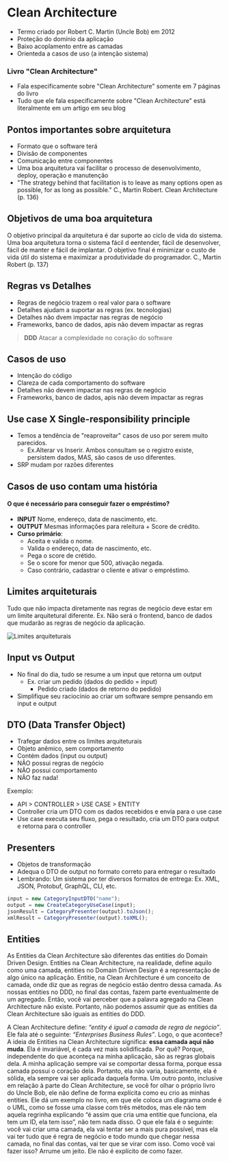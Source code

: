 # Clean Architecture

- Termo criado por Robert C. Martin (Uncle Bob) em 2012
- Proteção do domínio da aplicação
- Baixo acoplamento entre as camadas
- Orienteda a casos de uso (a intenção sistema)

### Livro "Clean Architecture"

- Fala especificamente sobre "Clean Architecture" somente em 7 páginas do livro
- Tudo que ele fala especificamente sobre "Clean Architecture" está literalmente em um artigo em seu blog

## Pontos importantes sobre arquitetura

- Formato que o software terá
- Divisão de componentes
- Comunicação entre componentes
- Uma boa arquitetura vai facilitar o processo de desenvolvimento, deploy, operação e manutenção
- "The strategy behind that facilitation is to leave as many options open as possible, for as long as possible." C., Martin Robert. Clean Architecture (p. 136)

## Objetivos de uma boa arquitetura

O objetivo principal da arquitetura é dar suporte ao ciclo de vida do sistema. Uma boa arquitetura torna o sistema fácil d eentender, fácil de desenvolver, fácil de manter e fácil de implantar. O objetivo final é minimizar o custo de vida útil do sistema e maximizar a produtividade do programador. C., Martin Robert (p. 137)

## Regras vs Detalhes

- Regras de negócio trazem o real valor para o software
- Detalhes ajudam a suportar as regras (ex. tecnologias)
- Detalhes não dvem impactar nas regras de negócio
- Frameworks, banco de dados, apis não devem impactar as regras

> __DDD__ Atacar a complexidade no coração do software

## Casos de uso

- Intenção do código
- Clareza de cada comportamento do software
- Detalhes não devem impactar nas regras de negócio
- Frameworks, banco de dados, apis não devem impactar as regras

## Use case X Single-responsibility principle

- Temos a tendência de "reaproveitar" casos de uso por serem muito parecidos.
  - Ex.Alterar vs Inserir. Ambos consultam se o registro existe, persistem dados, MAS, são casos de uso diferentes.
- SRP mudam por razões diferentes

## Casos de uso contam uma história

#### O que é necessário para conseguir fazer o empréstimo?

- __INPUT__ Nome, endereço, data de nascimento, etc.
- __OUTPUT__ Mesmas informações para releitura + Score de crédito.
- __Curso primário__:
  - Aceita e valida o nome.
  - Valida o endereço, data de nascimento, etc.
  - Pega o score de crétido.
  - Se o score for menor que 500, ativação negada.
  - Caso contrário, cadastrar o cliente e ativar o empréstimo.

## Limites arquiteturais

Tudo que não impacta diretamente nas regras de negócio deve estar em um limite arquitetural diferente. Ex. Não será o frontend, banco de dados que mudarão as regras de negócio da aplicação.

![Limites arquiteturais](./images/architecture-limit.png)

## Input vs Output

- No final do dia, tudo se resume a um input que retorna um output
  - Ex. criar um pedido (dados do pedido = input)
    - Pedido criado (dados de retorno do pedido)
- Simplifique seu raciocínio ao criar um software sempre pensando em input e output

## DTO (Data Transfer Object)

- Trafegar dados entre os limites arquiteturais
- Objeto anêmico, sem comportamento
- Contém dados (input ou output)
- NÃO possui regras de negócio
- NÃO possui comportamento
- NÃO faz nada!

Exemplo:

- API > CONTROLLER > USE CASE > ENTITY
- Controller cria um DTO com os dados recebidos e envia para o use case
- Use case executa seu fluxo, pega o resultado, cria um DTO para output e retorna para o controller

## Presenters

- Objetos de transformação
- Adequa o DTO de output no formato correto para entregar o resultado
- Lembrando: Um sistema por ter diversos formatos de entrega: Ex. XML, JSON, Protobuf, GraphQL, CLI, etc.

```javascript
input = new CategoryInputDTO("name");
output = new CreateCategoryUseCase(input);
jsonResult = CategoryPresenter(output).toJson();
xmlResult = CategoryPresenter(output).toXML();
```

## Entities

As Entities da Clean Architecture são diferentes das entities do Domain Driven Design. Entities na Clean Architecture, na realidade, define aquilo como uma camada, entities no Domain Driven Design é a representação de algo único na aplicação. Entitie, na Clean Architecture é um conceito de camada, onde diz que as regras de negócio estão dentro dessa camada. As nossas entities no DDD, no final das contas, fazem parte eventualmente de um agregado. Então, você vai perceber que a palavra agregado na Clean Architecture não existe. Portanto, não podemos assumir que as entities da Clean Architecture são iguais as entities do DDD.

A Clean Architecture define: *“entity é igual a camada de regra de negócio”*. Ele fala até o seguinte: *“Enterprises Business Rules”*. Logo, o que acontece? A ideia de Entities na Clean Architecture significa: **essa camada aqui não muda**. Ela é invariável, é cada vez mais solidificada. Por quê? Porque, independente do que aconteça na minha aplicação, são as regras globais dela. A minha aplicação sempre vai se comportar dessa forma, porque essa camada possui o coração dela. Portanto, ela não varia, basicamente, ela é sólida, ela sempre vai ser aplicada daquela forma. Um outro ponto, inclusive em relação à parte do Clean Architecture, se você for olhar o próprio livro do Uncle Bob, ele não define de forma explícita como eu crio as minhas entities. Ele dá um exemplo no livro, em que ele coloca um diagrama onde é o UML, como se fosse uma classe com três métodos, mas ele não tem aquela regrinha explicando “é assim que cria uma entitie que funciona, ela tem um ID, ela tem isso”, não tem nada disso. O que ele fala é o seguinte: você vai criar uma camada, ela vai tentar ser a mais pura possível, mas ela vai ter tudo que é regra de negócio e todo mundo que chegar nessa camada, no final das contas, vai ter que se virar com isso. Como você vai fazer isso? Arrume um jeito. Ele não é explícito de como fazer.
